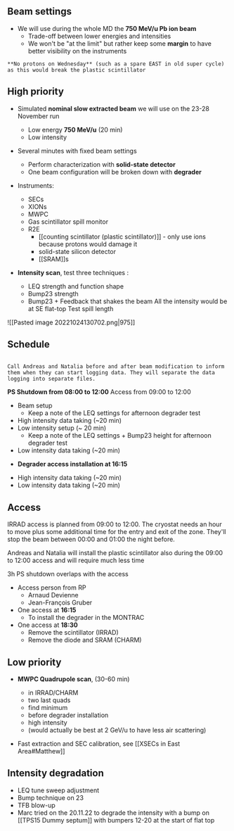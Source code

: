 ## Beam settings

* We will use during the whole MD the **750 MeV/u Pb ion beam**
	* Trade-off between lower energies and intensities
	* We won't be "at the limit" but rather keep some **margin** to have better visibility on the instruments

```ad-warning
**No protons on Wednesday** (such as a spare EAST in old super cycle) as this would break the plastic scintillator
```

## High priority

* Simulated **nominal slow extracted beam** we will use on the 23-28 November run
	* Low energy **750 MeV/u** (20 min)
	* Low intensity

* Several minutes with fixed beam settings
	* Perform characterization with **solid-state detector**
	* One beam configuration will be broken down with **degrader**
* Instruments:
	* SECs
	* XIONs
	* MWPC
	* Gas scintillator spill monitor
	* R2E
		* [[counting scintillator (plastic scintillator)]] - only use ions because protons would damage it
		* solid-state silicon detector
		* [[SRAM]]s

* **Intensity scan**, test three techniques :
	* LEQ strength and function shape
	* Bump23 strength
	* Bump23 + Feedback that shakes the beam
All the intensity would be at SE flat-top
Test spill length

![[Pasted image 20221024130702.png|975]]

## Schedule

```ad-important

Call Andreas and Natalia before and after beam modification to inform them when they can start logging data. They will separate the data logging into separate files.

```

**PS Shutdown from 08:00 to 12:00**
Access from 09:00 to 12:00

* Beam setup
	* Keep a note of the LEQ settings for afternoon degrader test
* High intensity data taking (~20 min)
* Low intensity setup (~ 20 min)
	* Keep a note of the LEQ settings + Bump23 height for afternoon degrader test
* Low intensity data taking (~20 min)

- **Degrader access installation at 16:15**

* High intensity data taking (~20 min)
* Low intensity data taking (~20 min)


## Access

IRRAD access is planned from 09:00 to 12:00. The cryostat needs an hour to move plus some additional time for the entry and exit of the zone. They'll stop the beam between 00:00 and 01:00 the night before.

Andreas and Natalia will install the plastic scintillator also during the 09:00 to 12:00 access and will require much less time

3h PS shutdown overlaps with the access

* Access person from RP
	* Arnaud Devienne
	* Jean-François Gruber
* One access at **16:15**
	* To install the degrader in the MONTRAC
* One access at **18:30**
	* Remove the scintillator (IRRAD)
	* Remove the diode and SRAM (CHARM)


## Low priority
* **MWPC Quadrupole scan**, (30-60 min)
	* in IRRAD/CHARM
	* two last quads
	* find minimum
	* before degrader installation
	* high intensity
	* (would actually be best at 2 GeV/u to have less air scattering)

* Fast extraction and SEC calibration, see [[XSECs in East Area#Matthew]]

## Intensity degradation

* LEQ tune sweep adjustment
* Bump technique on 23
* TFB blow-up
* Marc tried on the 20.11.22 to degrade the intensity with a bump on [[TPS15 Dummy septum]] with bumpers 12-20 at the start of flat top